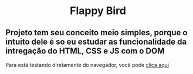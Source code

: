 <h1 align="center"> Flappy Bird </h1>
<h2>Projeto tem seu conceito meio simples, porque o intuito dele é so eu estudar as funcionalidade da intregação do HTML, CSS e JS com o DOM</h2>
<p>Para está testando diretamente do navegador, você pode <a href="https://flappy.drestranho.repl.co">clica aqui</a></p>

